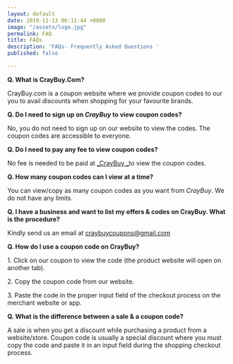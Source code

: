 ```yaml
---
layout: default
date: 2019-11-13 06:11:44 +0000
image: "/assets/logo.jpg"
permalink: FAQ
title: FAQs
description: 'FAQs- Frequently Asked Questions '
published: false

---
```

**Q. What is CrayBuy.Com?**

CrayBuy.com is a coupon website where we provide coupon codes to our you to avail discounts when shopping for your favourite brands.

**Q. Do I need to sign up on _CrayBuy_ to view coupon codes?**

No, you do not need to sign up on our website to view the codes. The coupon codes are accessible to everyone.

**Q. Do I need to pay any fee to view coupon codes?**

No fee is needed to be paid at [_CrayBuy _](https://craybuy.com/)to view the coupon codes.

**Q. How many coupon codes can I view at a time?**

You can view/copy as many coupon codes as you want from _CrayBuy_. We do not have any limits.

**Q. I have a business and want to list my offers & codes on CrayBuy. What is the procedure?**

Kindly send us an email at craybuycoupons@gmail.com

**Q. How do I use a coupon code on CrayBuy?**

1\. Click on our coupon to view the code (the product website will open on another tab).

2\. Copy the coupon code from our website.

3\. Paste the code in the proper input field of the checkout process on the merchant website or app.

**Q. What is the difference between a sale & a coupon code?**

A sale is when you get a discount while purchasing a product from a website/store. Coupon code is usually a special discount where you must copy the code and paste it in an input field during the shopping checkout process.
